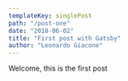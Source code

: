 ```yaml
---
templateKey: singlePost
path: "/post-one"
date: "2018-06-02"
title: "First post with Gatsby"
author: "Leonardo Giacone"
---
```


Welcome, this is the first post
